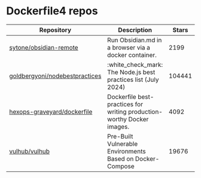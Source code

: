 # Dockerfile4 repos

| Repository                                                                          | Description                                                            | Stars  |
| ----------------------------------------------------------------------------------- | ---------------------------------------------------------------------- | ------ |
| [sytone/obsidian-remote](https://github.com/sytone/obsidian-remote)                 | Run Obsidian.md in a browser via a docker container.                   | 2199   |
| [goldbergyoni/nodebestpractices](https://github.com/goldbergyoni/nodebestpractices) | :white\_check\_mark:  The Node.js best practices list (July 2024)      | 104441 |
| [hexops-graveyard/dockerfile](https://github.com/hexops-graveyard/dockerfile)       | Dockerfile best-practices for writing production-worthy Docker images. | 4092   |
| [vulhub/vulhub](https://github.com/vulhub/vulhub)                                   | Pre-Built Vulnerable Environments Based on Docker-Compose              | 19676  |

